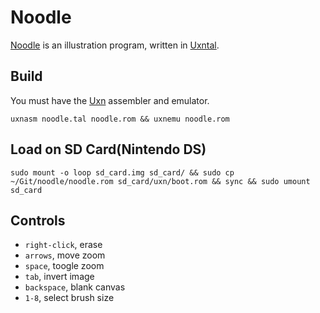 # Noodle

[Noodle](https://wiki.xxiivv.com/site/noodle.html) is an illustration program, written in [Uxntal](https://wiki.xxiivv.com/site/uxntal.html).

## Build

You must have the [Uxn](https://git.sr.ht/~rabbits/uxn/) assembler and emulator.

```
uxnasm noodle.tal noodle.rom && uxnemu noodle.rom
```

## Load on SD Card(Nintendo DS)

```
sudo mount -o loop sd_card.img sd_card/ && sudo cp ~/Git/noodle/noodle.rom sd_card/uxn/boot.rom && sync && sudo umount sd_card
```

## Controls

- `right-click`, erase
- `arrows`, move zoom
- `space`, toogle zoom
- `tab`, invert image
- `backspace`, blank canvas
- `1-8`, select brush size
